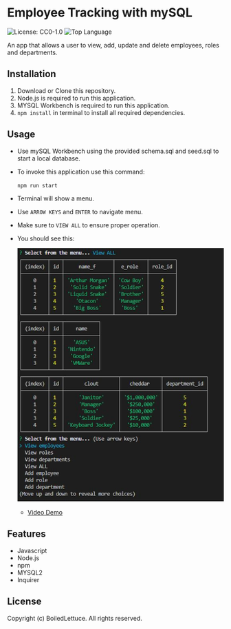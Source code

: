 # Employee Tracking with mySQL
![License: CC0-1.0](https://img.shields.io/badge/License-CC0_1.0-lightgrey.svg)
![Top Language](https://img.shields.io/github/languages/top/boiledlettuce/employee-tracker)

An app that allows a user to view, add, update and delete employees, roles and departments.

## Installation

1. Download or Clone this repository.
2. Node.js is required to run this application.
3. MYSQL Workbench is required to run this application.
4. `npm install` in terminal to install all required dependencies.

## Usage

* Use mySQL Workbench using the provided schema.sql and seed.sql to start a local database.

* To invoke this application use this command:

    `npm run start`

* Terminal will show a menu.

* Use `ARROW KEYS` and `ENTER` to navigate menu.

* Make sure to `VIEW ALL` to ensure proper operation.

* You should see this: 

    ![Example Image](./Assets/Preview.JPG)

   * [Video Demo](https://powerful-everglades-51474.herokuapp.com/)

## Features

* Javascript
* Node.js
* npm
* MYSQL2
* Inquirer

## License

Copyright (c) BoiledLettuce. All rights reserved.